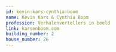 ```yaml
---
id: kevin-kars-cynthia-boom
name: Kevin Kars & Cynthia Boom
profession: Verhalenvertellers in beeld
link: karsenboom.com
building_number: 2
house_number: 26
---
```


